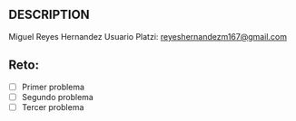 ## DESCRIPTION

Miguel Reyes Hernandez
Usuario Platzi: reyeshernandezm167@gmail.com

## Reto:

- [ ] Primer problema
- [ ] Segundo problema
- [ ] Tercer problema
